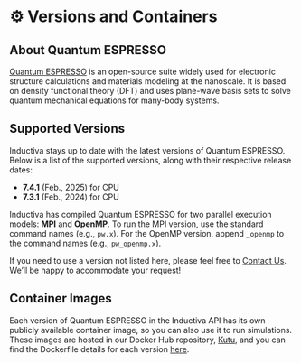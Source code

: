 # ⚙️ Versions and Containers

## About Quantum ESPRESSO
[Quantum ESPRESSO](https://sandialabs.github.io/Quantum/) is an open-source suite widely used for electronic structure calculations and materials modeling at the nanoscale. It is based on density functional theory (DFT) and uses plane-wave basis sets to solve quantum mechanical equations for many-body systems.

## Supported Versions
Inductiva stays up to date with the latest versions of Quantum ESPRESSO. Below is a list of the supported versions, along with their respective release dates:

- **7.4.1** (Feb., 2025) for CPU
- **7.3.1** (Feb., 2024) for CPU

Inductiva has compiled Quantum ESPRESSO for two parallel execution models: **MPI** and **OpenMP**. To run the MPI version, use the standard command names (e.g., `pw.x`). For the OpenMP version, append `_openmp` to the command names (e.g., `pw_openmp.x`). 

If you need to use a version not listed here, please feel free to [Contact Us](mailto:support@inductiva.ai).
We’ll be happy to accommodate your request!

## Container Images
Each version of Quantum ESPRESSO in the Inductiva API has its own publicly available container image, 
so you can also use it to run simulations. These images are hosted in our Docker Hub repository, 
[Kutu](https://hub.docker.com/r/inductiva/kutu/tags?name=quantum-espresso), and you can find the 
Dockerfile details for each version [here](https://github.com/inductiva/kutu/tree/main/simulators/quantum-espresso).
